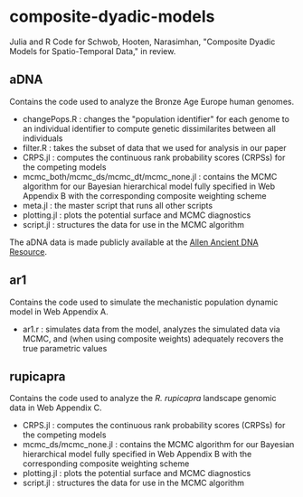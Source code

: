 # composite-dyadic-models
Julia and R Code for Schwob, Hooten, Narasimhan, "Composite Dyadic Models for Spatio-Temporal Data," in review.

## aDNA
Contains the code used to analyze the Bronze Age Europe human genomes.
- changePops.R : changes the "population identifier" for each genome to an individual identifier to compute genetic dissimilarites between all individuals
- filter.R : takes the subset of data that we used for analysis in our paper
- CRPS.jl : computes the continuous rank probability scores (CRPSs) for the competing models
- mcmc_both/mcmc_ds/mcmc_dt/mcmc_none.jl : contains the MCMC algorithm for our Bayesian hierarchical model fully specified in Web Appendix B with the corresponding composite weighting scheme
- meta.jl : the master script that runs all other scripts
- plotting.jl : plots the potential surface and MCMC diagnostics
- script.jl : structures the data for use in the MCMC algorithm

The aDNA data is made publicly available at the [Allen Ancient DNA Resource](https://reich.hms.harvard.edu/allen-ancient-dna-resource-aadr-downloadable-genotypes-present-day-and-ancient-dna-data).

## ar1
Contains the code used to simulate the mechanistic population dynamic model in Web Appendix A.
- ar1.r : simulates data from the model, analyzes the simulated data via MCMC, and (when using composite weights) adequately recovers the true parametric values

## rupicapra
Contains the code used to analyze the *R. rupicapra* landscape genomic data in Web Appendix C.
- CRPS.jl : computes the continuous rank probability scores (CRPSs) for the competing models
- mcmc_ds/mcmc_none.jl : contains the MCMC algorithm for our Bayesian hierarchical model fully specified in Web Appendix B with the corresponding composite weighting scheme
- plotting.jl : plots the potential surface and MCMC diagnostics
- script.jl : structures the data for use in the MCMC algorithm
